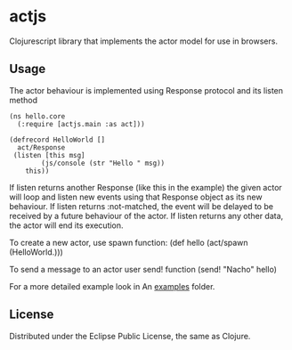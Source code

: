 # actjs

Clojurescript library that implements the actor model for use in browsers.

## Usage

The actor behaviour is implemented using Response protocol and its listen method

    (ns hello.core 
      (:require [actjs.main :as act]))
   
    (defrecord HelloWorld []
      act/Response
     (listen [this msg]
		    (js/console (str "Hello " msg))
        this))
     
If listen returns another Response (like this in the example) the given actor will loop
and listen new events using that Response object as its new behaviour.
If listen returns :not-matched, the event will be delayed to be received by a future behaviour of the actor.
If listen returns any other data, the actor will end its execution.

To create a new actor, use spawn function:
    (def hello (act/spawn (HelloWorld.)))

To send a message to an actor user send! function
    (send! "Nacho" hello)
 
For a more detailed example look in An [examples](https://github.com/elnopintan/actjs/tree/master/examples) folder.

## License

Distributed under the Eclipse Public License, the same as Clojure.
